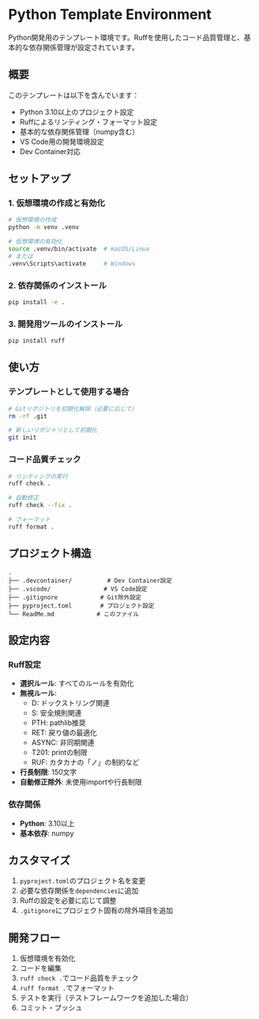# Python Template Environment

Python開発用のテンプレート環境です。Ruffを使用したコード品質管理と、基本的な依存関係管理が設定されています。

## 概要

このテンプレートは以下を含んでいます：
- Python 3.10以上のプロジェクト設定
- Ruffによるリンティング・フォーマット設定
- 基本的な依存関係管理（numpy含む）
- VS Code用の開発環境設定
- Dev Container対応

## セットアップ

### 1. 仮想環境の作成と有効化

```bash
# 仮想環境の作成
python -m venv .venv

# 仮想環境の有効化
source .venv/bin/activate  # macOS/Linux
# または
.venv\Scripts\activate     # Windows
```

### 2. 依存関係のインストール

```bash
pip install -e .
```

### 3. 開発用ツールのインストール

```bash
pip install ruff
```

## 使い方

### テンプレートとして使用する場合

```bash
# Gitリポジトリを初期化解除（必要に応じて）
rm -rf .git

# 新しいリポジトリとして初期化
git init
```

### コード品質チェック

```bash
# リンティングの実行
ruff check .

# 自動修正
ruff check --fix .

# フォーマット
ruff format .
```

## プロジェクト構造

```
.
├── .devcontainer/          # Dev Container設定
├── .vscode/               # VS Code設定
├── .gitignore            # Git除外設定
├── pyproject.toml        # プロジェクト設定
└── ReadMe.md            # このファイル
```

## 設定内容

### Ruff設定

- **選択ルール**: すべてのルールを有効化
- **無視ルール**: 
  - D: ドックストリング関連
  - S: 安全規則関連
  - PTH: pathlib推奨
  - RET: 戻り値の最適化
  - ASYNC: 非同期関連
  - T201: printの制限
  - RUF: カタカナの「ノ」の制約など
- **行長制限**: 150文字
- **自動修正除外**: 未使用importや行長制限

### 依存関係

- **Python**: 3.10以上
- **基本依存**: numpy

## カスタマイズ

1. `pyproject.toml`のプロジェクト名を変更
2. 必要な依存関係を`dependencies`に追加
3. Ruffの設定を必要に応じて調整
4. `.gitignore`にプロジェクト固有の除外項目を追加

## 開発フロー

1. 仮想環境を有効化
2. コードを編集
3. `ruff check .`でコード品質をチェック
4. `ruff format .`でフォーマット
5. テストを実行（テストフレームワークを追加した場合）
6. コミット・プッシュ